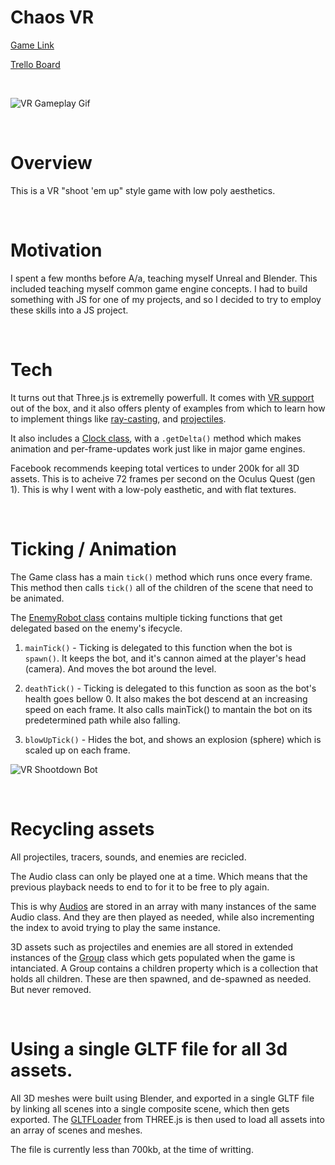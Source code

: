 # Chaos VR

[Game Link](https://josemiralles.github.io/VR-Shooter/)

[Trello Board](https://trello.com/b/z9iiNjO8/js-project#)

<br>

![VR Gameplay Gif](https://github.com/JoseMiralles/VR-Shooter/blob/main/images/chaos_vr_game_gif.gif?raw=true)

<br>

# Overview

This is a VR "shoot 'em up" style game with low poly aesthetics.

<br>

# Motivation

I spent a few months before A/a, teaching myself Unreal and Blender. This included teaching myself common game engine concepts. I had to build something with JS for one of my projects, and so I decided to try to employ these skills into a JS project.

<br>

# Tech

It turns out that Three.js is extremelly powerfull. It comes with [VR support](https://threejs.org/docs/#manual/en/introduction/How-to-create-VR-content) out of the box, and it also offers plenty of examples from which to learn how to implement things like [ray-casting](https://threejs.org/examples/?q=vr#webxr_vr_dragging), and [projectiles](https://threejs.org/examples/webxr_vr_cubes.html).

It also includes a [Clock class](https://threejs.org/docs/#api/en/core/Clock), with a `.getDelta()` method which makes animation and per-frame-updates work just like in major game engines.

Facebook recommends keeping total vertices to under 200k for all 3D assets. This is to acheive 72 frames per second on the Oculus Quest (gen 1). This is why I went with a low-poly easthetic, and with flat textures.

<br>

# Ticking / Animation

The Game class has a main `tick()` method which runs once every frame. This method then calls `tick()` all of the children of the scene that need to be animated.

The [EnemyRobot class](https://github.com/JoseMiralles/VR-Shooter/blob/main/src/scripts/enemy_robot.js#L169) contains multiple ticking functions that get delegated based on the enemy's ifecycle.

1. `mainTick()` - Ticking is delegated to this function when the bot is `spawn()`. It keeps the bot, and it's cannon aimed at the player's head (camera). And moves the bot around the level.

2. `deathTick()` - Ticking is delegated to this function as soon as the bot's health goes bellow 0. It also makes the bot descend at an increasing speed on each frame. It also calls mainTick() to mantain the bot on its predetermined path while also falling.

3. `blowUpTick()` - Hides the bot, and shows an explosion (sphere) which is scaled up on each frame.

![VR Shootdown Bot](https://github.com/JoseMiralles/VR-Shooter/blob/main/images/shot%20down.gif?raw=true)

<br>

# Recycling assets

All projectiles, tracers, sounds, and enemies are recicled.

The Audio class can only be played one at a time. Which means that the previous playback needs to end to for it to be free to ply again.

This is why [Audios](https://threejs.org/docs/#api/en/audio/Audio) are stored in an array with many instances of the same Audio class. And they are then played as needed, while also incrementing the index to avoid trying to play the same instance.

3D assets such as projectiles and enemies are all stored in extended instances of the [Group](https://threejs.org/docs/#api/en/objects/Group) class which gets populated when the game is intanciated. A Group contains a children property which is a collection that holds all children. These are then spawned, and de-spawned as needed. But never removed.

<br>

# Using a single GLTF file for all 3d assets.

All 3D meshes were built using Blender, and exported in a single GLTF file by linking all scenes into a single composite scene, which then gets exported. The [GLTFLoader](https://threejs.org/docs/#examples/en/loaders/GLTFLoader) from THREE.js is then used to load all assets into an array of scenes and meshes.

The file is currently less than 700kb, at the time of writting.

<br>
